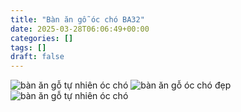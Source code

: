 ```yaml
---
title: "Bàn ăn gỗ óc chó BA32"
date: 2025-03-28T06:06:49+00:00
categories: []
tags: []
draft: false
---
```

![bàn ăn gỗ tự nhiên óc chó](/img/ban-an/ba32/ban-an-go-oc-cho-ba32-1.webp)
![bàn ăn gỗ óc chó đẹp](/img/ban-an/ba32/ban-an-go-oc-cho-ba32-2.webp)
![bàn ăn gỗ tự nhiên óc chó](/img/ban-an/ba32/ban-an-go-oc-cho-ba32-3.webp)